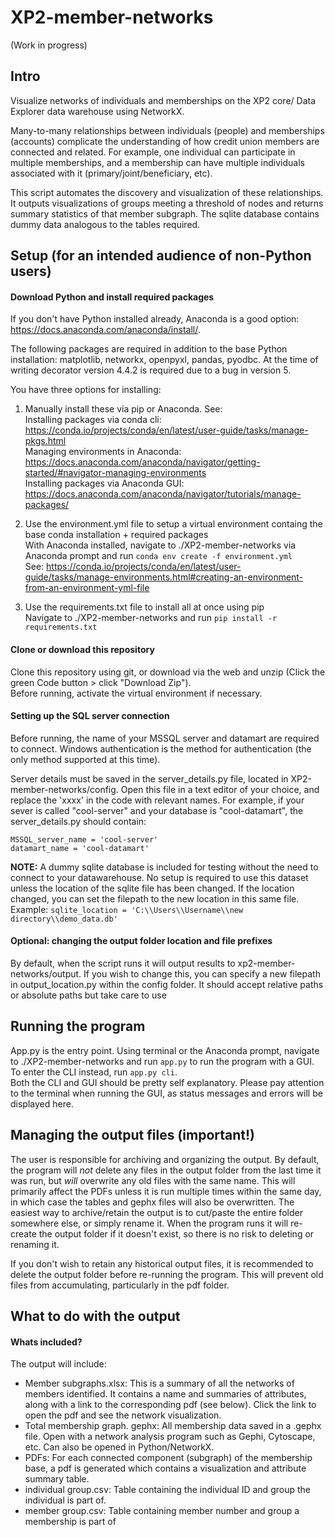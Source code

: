 # XP2-member-networks
(Work in progress)

## Intro
Visualize networks of individuals and memberships on the XP2 core/ Data Explorer data warehouse using NetworkX.

Many-to-many relationships between individuals (people) and memberships (accounts) complicate the understanding of how credit union members are connected and related. For example, one individual can participate in multiple memberships, and a membership can have multiple individuals associated with it (primary/joint/beneficiary, etc). 

This script automates the discovery and visualization of these relationships. It outputs visualizations of groups meeting a threshold of nodes and returns summary statistics of that member subgraph. The sqlite database contains dummy data analogous to the tables required.

## Setup (for an intended audience of non-Python users)

#### Download Python and install required packages
If you don't have Python installed already, Anaconda is a good option: https://docs.anaconda.com/anaconda/install/.  

The following packages are required in addition to the base Python installation: matplotlib, networkx, openpyxl, pandas, pyodbc. At the time of writing decorator version 4.4.2 is required due to a bug in version 5.

You have three options for installing: 

1) Manually install these via pip or Anaconda. See:  
Installing packages via conda cli: https://conda.io/projects/conda/en/latest/user-guide/tasks/manage-pkgs.html  
Managing environments in Anaconda: https://docs.anaconda.com/anaconda/navigator/getting-started/#navigator-managing-environments  
Installing packages via Anaconda GUI: https://docs.anaconda.com/anaconda/navigator/tutorials/manage-packages/

2) Use the environment.yml file to setup a virtual environment containg the base conda installation + required packages  
With Anaconda installed, navigate to ./XP2-member-networks via Anaconda prompt and run `conda env create -f environment.yml`  
See: https://conda.io/projects/conda/en/latest/user-guide/tasks/manage-environments.html#creating-an-environment-from-an-environment-yml-file

3) Use the requirements.txt file to install all at once using pip  
Navigate to ./XP2-member-networks and run `pip install -r requirements.txt`  

#### Clone or download this repository  
Clone this repository using git, or download via the web and unzip (Click the green Code button > click "Download Zip").  
Before running, activate the virtual environment if necessary.

#### Setting up the SQL server connection  
Before running, the name of your MSSQL server and datamart are required to connect. Windows authentication is the method for authentication (the only method supported at this time).  

Server details must be saved in the server_details.py file, located in XP2-member-networks/config. Open this file in a text editor of your choice, and replace the 'xxxx' in the code with relevant names. For example, if your sever is called "cool-server" and your database is "cool-datamart", the server_details.py should contain:
```
MSSQL_server_name = 'cool-server'
datamart_name = 'cool-datamart'
```
**NOTE:** A dummy sqlite database is included for testing without the need to connect to your datawarehouse. No setup is required to use this dataset unless the location of the sqlite file has been changed. If the location changed, you can set the filepath to the new location in this same file.  Example: `sqlite_location = 'C:\\Users\\Username\\new directory\\demo_data.db'`

#### Optional: changing the output folder location and file prefixes  
By default, when the script runs it will output results to xp2-member-networks/output. If you wish to change this, you can specify a new filepath in output_location.py within the config folder. It should accept relative paths or absolute paths but take care to use 

## Running the program  
App.py is the entry point. Using terminal or the Anaconda prompt, navigate to ./XP2-member-networks and run `app.py` to run the program with a GUI. To enter the CLI instead, run `app.py cli`.  
Both the CLI and GUI should be pretty self explanatory. Please pay attention to the terminal when running the GUI, as status messages and errors will be displayed here.  

## Managing the output files (important!)  
The user is responsible for archiving and organizing the output. By default, the program will *not* delete any files in the output folder from the last time it was run, but *will* overwrite any old files with the same name. This will primarily affect the PDFs unless it is run multiple times within the same day, in which case the tables and gephx files will also be overwritten. The easiest way to archive/retain the output is to cut/paste the entire folder somewhere else, or simply rename it. When the program runs it will re-create the output folder if it doesn't exist, so there is no risk to deleting or renaming it.  

If you don't wish to retain any historical output files, it is recommended to delete the output folder before re-running the program. This will prevent old files from accumulating, particularly in the pdf folder.  

## What to do with the output  
#### Whats included?
The output will include:
* Member subgraphs.xlsx: This is a summary of all the networks of members identified. It contains a name and summaries of attributes, along with a link to the corresponding pdf (see below). Click the link to open the pdf and see the network visualization.
* Total membership graph. gephx: All membership data saved in a .gephx file. Open with a network analysis program such as Gephi, Cytoscape, etc. Can also be opened in Python/NetworkX.
* PDFs: For each connected component (subgraph) of the membership base, a pdf is generated which contains a visualization and attribute summary table.
* individual group.csv: Table containing the individual ID and group the individual is part of.
* member group.csv: Table containing member number and group a membership is part of 


